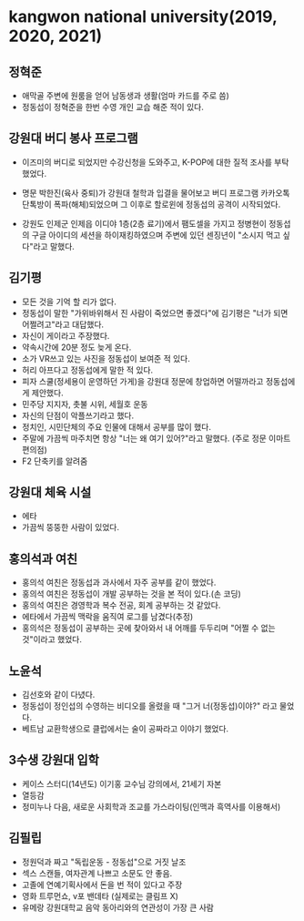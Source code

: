 # kangwon national university(2019, 2020, 2021)

## 정혁준

- 애막골 주변에 원룸을 얻어 남동생과 생활(엄마 카드를 주로 씀)
- 정동섭이 정혁준을 한번 수영 개인 교습 해준 적이 있다.


## 강원대 버디 봉사 프로그램

- 이즈미의 버디로 되었지만 수강신청을 도와주고, K-POP에 대한 질적 조사를 부탁 했었다.
- 명문 박한진(육사 중퇴)가 강원대 철학과 입결을 물어보고 버디 프로그램 카카오톡 단톡방이 폭파(해체)되었으며 그 이후로 할로윈에 정동섭의 공격이 시작되었다.

- 강원도 인제군 인제읍 이디야 1층(2층 료기)에서 팸도셀을 가지고 정병현이 정동섭의 구글 아이디의 세션을 하이재킹하였으며 주변에 있던 센징년이 "소시지 먹고 싶다"라고 말했다.


## 김기평

- 모든 것을 기억 할 리가 없다.
- 정동섭이 말한 "가위바위해서 진 사람이 죽었으면 좋겠다"에 김기평은 "너가 되면 어쩔려고"라고 대답했다.
- 자신이 게이라고 주장했다.
- 약속시간에 20분 정도 늦게 온다.
- 소가 VR쓰고 있는 사진을 정동섭이 보여준 적 있다.
- 허리 아프다고 정동섭에게 말한 적 있다.
- 피자 스쿨(정세용이 운영하던 가게)을 강원대 정문에 창업하면 어떨까라고 정동섭에게 제안했다.
- 민주당 지지자, 촛불 시위, 세월호 운동
- 자신의 단점이 악플쓰기라고 했다.
- 정치인, 시민단체의 주요 인물에 대해서 공부를 많이 했다.
- 주말에 가끔씩 마주치면 항상 "너는 왜 여기 있어?"라고 말했다. (주로 정문 이마트 편의점)
- F2 단축키를 알려줌

## 강원대 체육 시설
- 에타
- 가끔씩 뚱뚱한 사람이 있었다.


## 홍의석과 여친

- 홍의석 여친은 정동섭과 과사에서 자주 공부를 같이 했었다.
- 홍의석 여친은 정동섭이 개발 공부하는 것을 본 적이 있다.(손 코딩)
- 홍의석 여친은 경영학과 복수 전공, 회계 공부하는 것 같았다.
- 에타에서 가끔씩 맥락을 움직여 로그를 남겼다(추정)
- 홍의석은 정동섭이 공부하는 곳에 찾아와서 내 어깨를 두두리며 "어쩔 수 없는 것"이라고 했었다.


## 노윤석
- 김선호와 같이 다녔다.
- 정동섭이 정인섭의 수영하는 비디오를 올렸을 때 "그거 너(정동섭)이야?" 라고 물었다.
- 베트남 교환학생으로 클럽에서는 술이 공짜라고 이야기 했었다.


## 3수생 강원대 입학
- 케이스 스터디(14년도) 이기홍 교수님 강의에서, 21세기 자본
- 열등감
- 정미누나 다음, 새로운 사회학과 조교를 가스라이팅(인맥과 흑역사를 이용해서)

## 김필립

- 정원덕과 짜고 "독립운동 - 정동섭"으로 거짓 날조
- 섹스 스캔들, 여자관계 나쁘고 소문도 안 좋음.
- 고졸에 연예기획사에서 돈을 번 적이 있다고 주장
- 영화 트루먼쇼, v포 밴데타 (실제로는 클림프 X)
- 유메랑 강원대학교 음악 동아리와의 연관성이 가장 큰 사람
